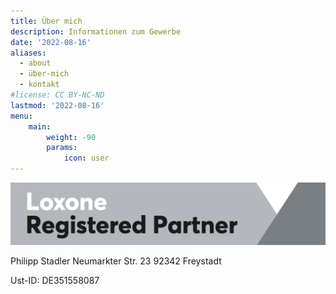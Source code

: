 ```yaml
---
title: Über mich
description: Informationen zum Gewerbe
date: '2022-08-16'
aliases:
  - about
  - über-mich
  - kontakt
#license: CC BY-NC-ND
lastmod: '2022-08-16'
menu:
    main: 
        weight: -90
        params:
            icon: user
---
```


![](Loxone_Logo-Partner_Registered.png)

Philipp Stadler
Neumarkter Str. 23
92342 Freystadt

Ust-ID: DE351558087